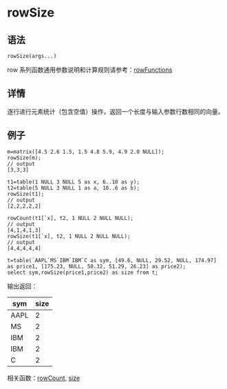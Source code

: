 # rowSize

## 语法

`rowSize(args...)`

row 系列函数通用参数说明和计算规则请参考：[rowFunctions](../themes/rowFunctions.html)

## 详情

逐行进行元素统计（包含空值）操作，返回一个长度与输入参数行数相同的向量。

## 例子

```
m=matrix([4.5 2.6 1.5, 1.5 4.8 5.9, 4.9 2.0 NULL]);
rowSize(m);
// output
[3,3,3]

t1=table(1 NULL 3 NULL 5 as x, 6..10 as y);
t2=table(5 NULL 3 NULL 1 as a, 10..6 as b);
rowSize(t1);
// output
[2,2,2,2,2]

rowCount(t1[`x], t2, 1 NULL 2 NULL NULL);
// output
[4,1,4,1,3]
rowSize(t1[`x], t2, 1 NULL 2 NULL NULL);
// output
[4,4,4,4,4]

t=table(`AAPL`MS`IBM`IBM`C as sym, [49.6, NULL, 29.52, NULL, 174.97] as price1, [175.23, NULL, 50.32, 51.29, 26.23] as price2);
select sym,rowSize(price1,price2) as size from t;
```

输出返回：

| sym | size |
| --- | --- |
| AAPL | 2 |
| MS | 2 |
| IBM | 2 |
| IBM | 2 |
| C | 2 |

相关函数：[rowCount](rowCount.html), [size](../s/size.html)

